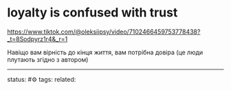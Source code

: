 # loyalty is confused with trust
https://www.tiktok.com/@oleksiipsy/video/7102466459753778438?_t=8Sodpyrz1r4&_r=1

Навіщо вам вірність до кінця життя, вам потрібна довіра 
(це люди плутають згідно з автором)


---
status: #⚙️ 
tags: 
related: 
